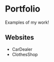 # Portfolio

Examples of my work!

## Websites

 - CarDealer
   <!-- <img src="assets/clothesshop-tel.png"> -->
 - ClothesShop

